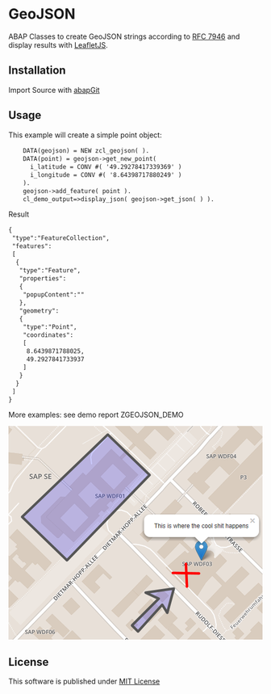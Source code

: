 # GeoJSON
ABAP Classes to create GeoJSON strings according to [RFC 7946](https://tools.ietf.org/html/rfc7946) and display results with [LeafletJS](https://leafletjs.com).

## Installation
Import Source with [abapGit](https://github.com/larshp/abapGit)

## Usage
This example will create a simple point object:
```
    DATA(geojson) = NEW zcl_geojson( ).
    DATA(point) = geojson->get_new_point(
      i_latitude = CONV #( '49.29278417339369' )
      i_longitude = CONV #( '8.64398717880249' )
    ).
    geojson->add_feature( point ).
    cl_demo_output=>display_json( geojson->get_json( ) ).
```
Result
```
{
 "type":"FeatureCollection",
 "features":
 [
  {
   "type":"Feature",
   "properties":
   {
    "popupContent":""
   },
   "geometry":
   {
    "type":"Point",
    "coordinates":
    [
     8.6439871788025,
     49.2927841733937
    ]
   }
  }
 ]
}
```

More examples: see demo report ZGEOJSON_DEMO

![Result](GeoJSON.PNG "Result")

## License
This software is published under [MIT License](https://github.com/se38/GeoJson/blob/master/LICENSE)
